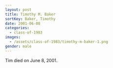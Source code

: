 ```yaml
---
layout: post
title: Timothy M. Baker
sortKey: Baker, Timothy
date: 2001-06-08
categories:
  - class-of-1983
images:
  - /assets/class-of-1983/timothy-m-baker-1.png
gender: male
---
```


Tim died on June 8, 2001.
